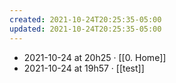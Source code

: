 ```yaml
---
created: 2021-10-24T20:25:35-05:00
updated: 2021-10-24T20:25:35-05:00
---
```

- 2021-10-24 at 20h25 · [[0. Home]]
- 2021-10-24 at 19h57 · [[test]]

